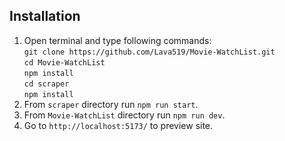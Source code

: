 ## Installation
1. Open terminal and type following commands:\
    `git clone https://github.com/Lava519/Movie-WatchList.git`\
    `cd Movie-WatchList`\
    `npm install`\
    `cd scraper`\
    `npm install`
3. From `scraper` directory run `npm run start`.
4. From `Movie-WatchList` directory run `npm run dev`.
5. Go to `http://localhost:5173/` to preview site.
  
